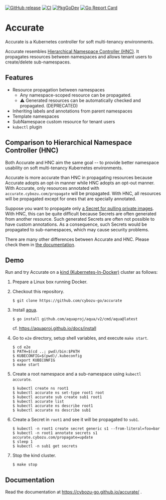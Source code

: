 [![GitHub release](https://img.shields.io/github/release/cybozu-go/accurate.svg?maxAge=60)][releases]
[![CI](https://github.com/cybozu-go/accurate/actions/workflows/ci.yaml/badge.svg)](https://github.com/cybozu-go/accurate/actions/workflows/ci.yaml)
[![PkgGoDev](https://pkg.go.dev/badge/github.com/cybozu-go/accurate?tab=overview)](https://pkg.go.dev/github.com/cybozu-go/accurate?tab=overview)
[![Go Report Card](https://goreportcard.com/badge/github.com/cybozu-go/accurate)](https://goreportcard.com/report/github.com/cybozu-go/accurate)

# Accurate

Accurate is a Kubernetes controller for soft multi-tenancy environments.

Accurate resembles [Hierarchical Namespace Controller (HNC)][HNC].
It propagates resources between namespaces and allows tenant users to create/delete sub-namespaces.

## Features

- Resource propagation between namespaces
    - Any namespace-scoped resource can be propagated.
    - ⚠️ Generated resources can be automatically checked and propagated. (DEPRECATED)
- Inheriting labels and annotations from parent namespaces
- Template namespaces
- SubNamespace custom resource for tenant users
- `kubectl` plugin

## Comparison to Hierarchical Namespace Controller (HNC)

Both Accurate and HNC aim the same goal -- to provide better namespace usability on soft multi-tenancy Kubernetes environments.

Accurate is more accurate than HNC in propagating resources because Accurate adopts an opt-in manner while HNC adopts an opt-out manner.
With Accurate, only resources annotated with `accurate.cybozu.com/propagate` will be propagated.
With HNC, all resources will be propagated except for ones that are specially annotated.

Suppose you want to propagate only [a Secret for pulling private images](https://kubernetes.io/docs/tasks/configure-pod-container/pull-image-private-registry/).
With HNC, this can be quite difficult because Secrets are often generated from another resource.
Such generated Secrets are often not possible to have custom annotations.
As a consequence, such Secrets would be propagated to sub-namespaces, which may cause security problems.

There are many other differences between Accurate and HNC.
Please check them in [the documentation][doc].

## Demo

Run and try Accurate on a [kind (Kubernetes-In-Docker)][kind] cluster as follows:

1. Prepare a Linux box running Docker.
2. Checkout this repository.

    ```console
    $ git clone https://github.com/cybozu-go/accurate
    ```

3. Install [aqua][].

    ```console
    $ go install github.com/aquaproj/aqua/v2/cmd/aqua@latest
    ```

    cf. https://aquaproj.github.io/docs/install
 
4. Go to `e2e` directory, setup shell variables, and execute `make start`.

    ```console
    $ cd e2e
    $ PATH=$(cd ..; pwd)/bin:$PATH
    $ KUBECONFIG=$(pwd)/.kubeconfig
    $ export KUBECONFIG
    $ make start
    ```

5. Create a root namespace and a sub-namespace using `kubectl accurate`.

    ```console
    $ kubectl create ns root1
    $ kubectl accurate ns set-type root1 root
    $ kubectl accurate sub create sub1 root1
    $ kubectl accurate list
    $ kubectl accurate ns describe root1
    $ kubectl accurate ns describe sub1
    ```

6. Create a Secret in `root1` and see it will be propagated to `sub1`.

    ```console
    $ kubectl -n root1 create secret generic s1 --from-literal=foo=bar
    $ kubectl -n root1 annotate secrets s1 accurate.cybozu.com/propagate=update
    $ sleep 1
    $ kubectl -n sub1 get secrets
    ```

7. Stop the kind cluster.

    ```console
    $ make stop
    ```

## Documentation

Read the documentation at https://cybozu-go.github.io/accurate/ .

[releases]: https://github.com/cybozu-go/accurate/releases
[HNC]: https://github.com/kubernetes-sigs/hierarchical-namespaces
[doc]: https://cybozu-go.github.io/accurate
[kind]: https://kind.sigs.k8s.io/
[aqua]: https://aquaproj.github.io
